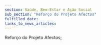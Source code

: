 ```yaml
---
section: Saúde, Bem-Estar e Ação Social
sub_section: "Reforço do Projeto Afectos"
fulfilled_date:
links_to_news_articles:
---
```


Reforço do Projeto Afectos;